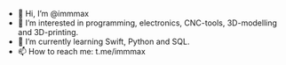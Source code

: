 - 👋 Hi, I’m @immmax
- 👀 I’m interested in programming, electronics, CNC-tools, 3D-modelling and 3D-printing.
- 🌱 I’m currently learning Swift, Python and SQL.
- 📫 How to reach me: t.me/immmax

<!---
immmax/immmax is a ✨ special ✨ repository because its `README.md` (this file) appears on your GitHub profile.
You can click the Preview link to take a look at your changes.
--->
